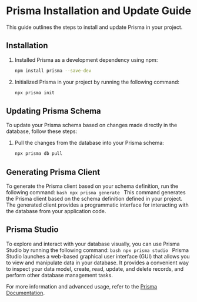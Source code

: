 # Prisma Installation and Update Guide

This guide outlines the steps to install and update Prisma in your project.

## Installation

1. Installed Prisma as a development dependency using npm:
    ```bash
    npm install prisma --save-dev
    ```

2. Initialized Prisma in your project by running the following command:
    ```bash
    npx prisma init
    ```

## Updating Prisma Schema

To update your Prisma schema based on changes made directly in the database, follow these steps:

1. Pull the changes from the database into your Prisma schema:
    ```bash
    npx prisma db pull
    ```

## Generating Prisma Client

To generate the Prisma client based on your schema definition, run the following command:
    ```bash
    npx prisma generate
    ```
This command generates the Prisma client based on the schema definition defined in your project. The generated client provides a programmatic interface for interacting with the database from your application code.

## Prisma Studio

To explore and interact with your database visually, you can use Prisma Studio by running the following command:
    ```bash
    npx prisma studio
    ```
Prisma Studio launches a web-based graphical user interface (GUI) that allows you to view and manipulate data in your database. It provides a convenient way to inspect your data model, create, read, update, and delete records, and perform other database management tasks.

For more information and advanced usage, refer to the [Prisma Documentation](https://www.prisma.io/docs).